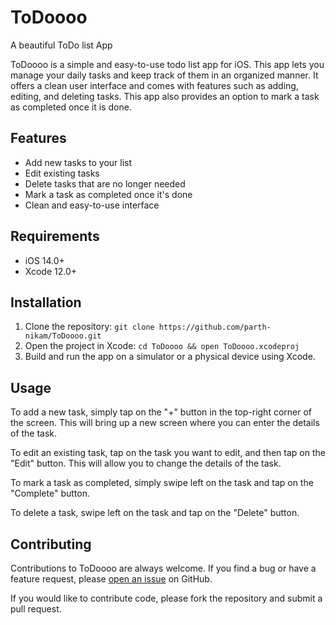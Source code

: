# ToDoooo
A beautiful ToDo list App

ToDoooo is a simple and easy-to-use todo list app for iOS. This app lets you manage your daily tasks and keep track of them in an organized manner. It offers a clean user interface and comes with features such as adding, editing, and deleting tasks. This app also provides an option to mark a task as completed once it is done.

## Features

- Add new tasks to your list
- Edit existing tasks
- Delete tasks that are no longer needed
- Mark a task as completed once it's done
- Clean and easy-to-use interface

## Requirements

- iOS 14.0+
- Xcode 12.0+

## Installation

1. Clone the repository: `git clone https://github.com/parth-nikam/ToDoooo.git`
2. Open the project in Xcode: `cd ToDoooo && open ToDoooo.xcodeproj`
3. Build and run the app on a simulator or a physical device using Xcode.

## Usage

To add a new task, simply tap on the "+" button in the top-right corner of the screen. This will bring up a new screen where you can enter the details of the task.

To edit an existing task, tap on the task you want to edit, and then tap on the "Edit" button. This will allow you to change the details of the task.

To mark a task as completed, simply swipe left on the task and tap on the "Complete" button.

To delete a task, swipe left on the task and tap on the "Delete" button.

## Contributing

Contributions to ToDoooo are always welcome. If you find a bug or have a feature request, please [open an issue](https://github.com/parth-nikam/ToDoooo/issues/new) on GitHub.

If you would like to contribute code, please fork the repository and submit a pull request.
